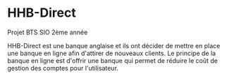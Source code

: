 # HHB-Direct
Projet BTS SIO 2ème année

HHB-Direct est une banque anglaise et ils ont décider de mettre en place une banque en ligne afin d'attirer de nouveaux clients.
Le principe de la banque en ligne est d'offrir une banque qui permet de réduire le coût de gestion des comptes pour l'utilisateur.
